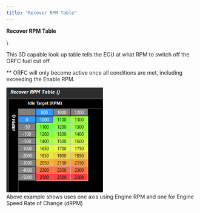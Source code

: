 ```yaml
---
title: "Recover RPM Table"
---
```


**Recover RPM Table**

\

This 3D capable look up table tells the ECU at what RPM to switch off the ORFC fuel cut off


\*\* ORFC will only become active once all conditions are met, including exceeding the Enable RPM.

![Image](</img/NewItem251.png>)\
Above example shows uses one axis using Engine RPM and one for Engine Speed Rate of Change (dRPM)

